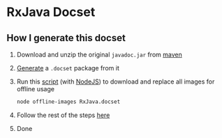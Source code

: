 RxJava Docset
=======================

## How I generate this docset

1. Download and unzip the original `javadoc.jar` from [maven](http://search.maven.org/#search%7Cga%7C1%7Cio.reactivex.rxjava)
2. [Generate](https://github.com/Kapeli/javadocset) a `.docset` package from it
3. Run this [script](offline-images) (with [NodeJS](https://nodejs.org)) to download and replace all images for offline usage

    ```sh
    node offline-images RxJava.docset
    ```

4. Follow the rest of the steps [here](https://github.com/Kapeli/Dash-User-Contributions#contribute-a-new-docset)
5. Done

